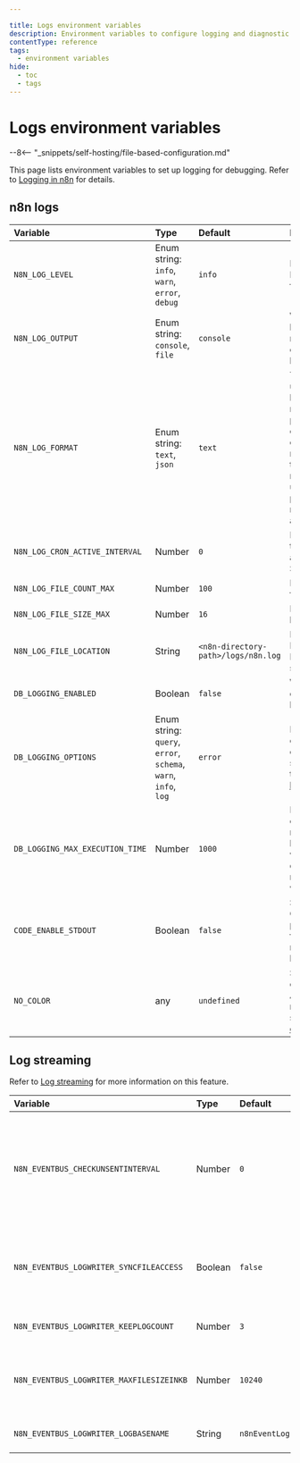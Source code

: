 ```yaml
---

title: Logs environment variables
description: Environment variables to configure logging and diagnostic data. 
contentType: reference
tags:
  - environment variables
hide:
  - toc
  - tags
---
```


# Logs environment variables

--8<-- "_snippets/self-hosting/file-based-configuration.md"

This page lists environment variables to set up logging for debugging. Refer to [Logging in n8n](/hosting/logging-monitoring/logging.md) for details. 

## n8n logs

<!-- vale off -->
| Variable | Type  | Default  | Description |
| :------- | :---- | :------- | :---------- |
| `N8N_LOG_LEVEL` | Enum string: `info`, `warn`, `error`, `debug` | `info` | Log output level. Refer to [Log levels](/hosting/logging-monitoring/logging.md#log-levels) for details. |
| `N8N_LOG_OUTPUT` | Enum string: `console`, `file` | `console` | Where to output logs. Provide multiple values as a comma-separated list. |
| `N8N_LOG_FORMAT` | Enum string: `text`, `json` | `text` | The log format to use. `text` prints human readable messages. `json` prints one JSON object per line containing the message, level, timestamp, and all metadata. This is useful for production monitoring as well as debugging. |
| `N8N_LOG_CRON_ACTIVE_INTERVAL` | Number | `0` | Interval in minutes to log currently active cron jobs. Set to `0` to disable. |
| `N8N_LOG_FILE_COUNT_MAX` | Number | `100` | Max number of log files to keep. |
| `N8N_LOG_FILE_SIZE_MAX` | Number | `16` | Max size of each log file in MB. |
| `N8N_LOG_FILE_LOCATION` | String | `<n8n-directory-path>/logs/n8n.log` | Log file location. Requires N8N_LOG_OUTPUT set to `file`. |
| `DB_LOGGING_ENABLED` | Boolean | `false` | Whether to enable database-specific logging. |
| `DB_LOGGING_OPTIONS` | Enum string: `query`, `error`, `schema`, `warn`, `info`, `log`  | `error` | Database log output level. To enable all logging, specify `all`. Refer to [TypeORM logging options](https://orkhan.gitbook.io/typeorm/docs/logging#logging-options) |
| `DB_LOGGING_MAX_EXECUTION_TIME` | Number | `1000` | Maximum execution time (in milliseconds) before n8n logs a warning. Set to `0` to disable long running query warning. |
| `CODE_ENABLE_STDOUT` | Boolean | `false` | Set to `true` to send Code node logs to process's stdout for debugging, monitoring, or logging purposes. |
| `NO_COLOR` | any | `undefined` | Set to any value to output logs without ANSI colors. For more information, see the [no-color.org website](https://no-color.org/). |
<!-- vale on -->

## Log streaming

Refer to [Log streaming](/log-streaming.md) for more information on this feature.

| Variable | Type  | Default  | Description |
| :------- | :---- | :------- | :---------- |
| `N8N_EVENTBUS_CHECKUNSENTINTERVAL` | Number | `0` | How often (in milliseconds) to check for unsent event messages. Can in rare cases send message twice. Set to `0` to disable it. |
| `N8N_EVENTBUS_LOGWRITER_SYNCFILEACCESS` | Boolean | `false` | Whether all file access happens synchronously within the thread (true) or not (false). |
| `N8N_EVENTBUS_LOGWRITER_KEEPLOGCOUNT` | Number | `3` | Number of event log files to keep. |
| `N8N_EVENTBUS_LOGWRITER_MAXFILESIZEINKB` | Number | `10240` | Maximum size (in kilo-bytes) of an event log file before a new one starts. |
| `N8N_EVENTBUS_LOGWRITER_LOGBASENAME` | String | `n8nEventLog` | Basename of the event log file. |
